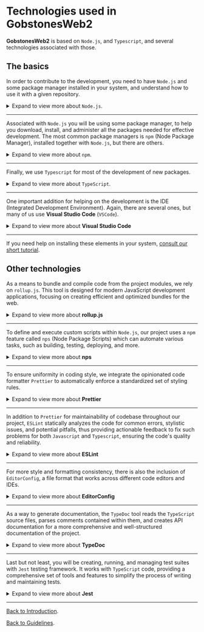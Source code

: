 # Technologies used in **GobstonesWeb2**

**GobstonesWeb2** is based on `Node.js`, and `Typescript`, and several technologies associated with those.

## The basics

<!--- ------- --->
<!--- Node.js --->
<!--- ------- --->
In order to contribute to the development, you need to have `Node.js` and some package manager installed in your system, and understand how to use it with a given repository.
<details>
<summary>Expand to view more about <code>Node.js</code>.</summary>
 
If you want to know more on `Node.js` there are a lot of good books and tutorials on it.
A good starting point to know the basics on `Node.js` is [`nodejs.org`](https://nodejs.org/en/about/).
</details>

---

<!--- ------- --->
<!---   npm   --->
<!--- ------- --->
Associated with `Node.js` you will be using some package manager, to help you download, install, and administer all the packages needed for effective development.
The most common package managers is `npm` (Node Package Manager), installed together with `Node.js`, but there are others.
<details>
<summary>Expand to view more about <code>npm</code>.</summary>

A good starting point to know the basics on `npm` is [`npmjs.com`](https://docs.npmjs.com/about-npm).
</details>

---

<!--- ---------- --->
<!--- Typescript --->
<!--- ---------- --->
Finally, we use `Typescript` for most of the development of new packages.
<details>
<summary>Expand to view more about <code>TypeScript</code>.</summary>

`Typescript` is a programming language based on `Javascript`, with the addition of types, thus
providing a type error detection mechanism.
A good starting point to know the basics on `Typescript` is [`typescriptlang.org`](https://www.typescriptlang.org/docs/).
</details>

---

<!--- ------- --->
<!---   VSC   --->
<!--- ------- --->
One important addition for helping on the development is the IDE (Integrated Development Environment).
Again, there are several ones, but many of us use **Visual Studio Code** (`VSCode`).
<details>
<summary>Expand to view more about <b>Visual Studio Code</b></summary>

A good starting point to know the basics on `VSCode` is [`code.visualstudio.com`](https://code.visualstudio.com/docs).
</details>

---

<!--- --------------------- --->
<!--- Installation tutorial --->
<!--- --------------------- --->
If you need help on installing these elements in your system, [consult our short tutorial](./installation-tutorial.md).

## Other technologies

<!--- ---------- --->
<!---   Rollup   --->
<!--- ---------- --->
As a means to bundle and compile code from the project modules, we rely on `rollup.js`.  This tool is designed for modern JavaScript development applications, focusing on creating efficient and optimized bundles for the web.
<details>
<summary>Expand to view more about <b>rollup.js</b></summary>

A good starting point to know the basics on `rollup.js` is [`rollupjs.org`](https://rollupjs.org/).
</details>

---

<!--- ---------- --->
<!---     nps    --->
<!--- ---------- --->
To define and execute custom scripts within `Node.js`, our project uses a `npm` feature called `nps` (Node Package Scripts) which can automate various tasks, such as building, testing, deploying, and more.
<details>
<summary>Expand to view more about <b>nps</b></summary>

A good starting point to know the basics on `nps` is [`npmjs.com`](https://www.npmjs.com/package/nps).
</details>

---

<!--- ---------- --->
<!---  Prettier  --->
<!--- ---------- --->
To ensure uniformity in coding style, we integrate the opinionated code formatter `Prettier` to automatically enforce a  standardized set of styling rules.
<details>
<summary>Expand to view more about <b>Prettier</b></summary>

A good starting point to know the basics on `Prettier` is [`prettier.io`](https://prettier.io/).
</details>

---

<!--- ---------- --->
<!---   ESLint   --->
<!--- ---------- --->
In addition to `Prettier` for maintainability of codebase  throughout our project, `ESLint` statically analyzes the code for common errors, stylistic issues, and potential pitfalls, thus providing actionable feedback to fix such problems for both `Javascript` and `Typescript`, ensuring the code's quality and reliability.
<details>
<summary>Expand to view more about <b>ESLint</b></summary>

A good starting point to know the basics on `ESLint` is [`eslint.org`](https://eslint.org/).
</details>

---

<!--- ------------ --->
<!--- EditorConfig --->
<!--- ------------ --->
For more style and formatting consistency, there is also the inclusion of `EditorConfig`, a file format that works across different code editors and IDEs.
<details>
<summary>Expand to view more about <b>EditorConfig</b></summary>

A good starting point to know the basics on `EditorConfig` is [`editorconfig.org`](https://editorconfig.org/).
</details>

---

<!--- ---------- --->
<!---  TypeDoc   --->
<!--- ---------- --->
As a way to generate documentation, the `TypeDoc` tool reads the `TypeScript` source files, parses comments contained within them, and creates API documentation for a more comprehensive and well-structured documentation of the project.
<details>
<summary>Expand to view more about <b>TypeDoc</b></summary>

A good starting point to know the basics on `TypeDoc` is [`typedoc.org`](https://typedoc.org/guides/overview/).
</details>

---

<!--- ---------- --->
<!---    Jest    --->
<!--- ---------- --->
Last but not least, you will be creating, running, and managing test suites with `Jest` testing framework. It works with `TypeScript` code, providing a comprehensive set of tools and features to simplify the process of writing and maintaining tests.
<details>
<summary>Expand to view more about <b>Jest</b></summary>

A good starting point to know the basics on `Jest` is [`jestjs.io`](https://jestjs.io/).
</details>

---

[Back to Introduction](../introduction.md).

[Back to Guidelines](../../README.md).